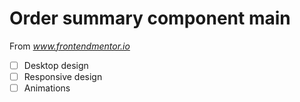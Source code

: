 # Order summary component main

From *www.frontendmentor.io*

- [ ] Desktop design
- [ ] Responsive design
- [ ] Animations
